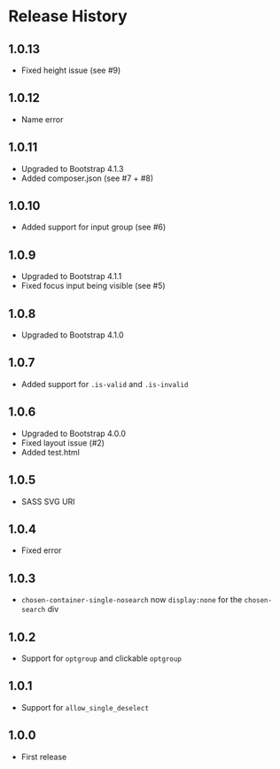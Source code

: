 # Release History

## 1.0.13

* Fixed height issue (see #9)

## 1.0.12

* Name error

## 1.0.11

* Upgraded to Bootstrap 4.1.3
* Added composer.json (see #7 + #8)

## 1.0.10

* Added support for input group (see #6)

## 1.0.9

* Upgraded to Bootstrap 4.1.1
* Fixed focus input being visible (see #5)

## 1.0.8

* Upgraded to Bootstrap 4.1.0

## 1.0.7

* Added support for `.is-valid` and `.is-invalid`

## 1.0.6

* Upgraded to Bootstrap 4.0.0
* Fixed layout issue (#2)
* Added test.html

## 1.0.5

* SASS SVG URI

## 1.0.4

* Fixed error

## 1.0.3

* `chosen-container-single-nosearch` now `display:none` for the `chosen-search` div

## 1.0.2

* Support for `optgroup` and clickable `optgroup`

## 1.0.1

* Support for `allow_single_deselect`

## 1.0.0

* First release
